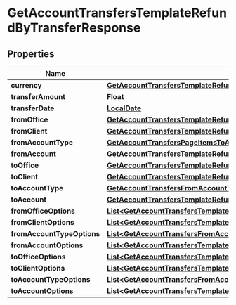 # GetAccountTransfersTemplateRefundByTransferResponse

## Properties
Name | Type | Description | Notes
------------ | ------------- | ------------- | -------------
**currency** | [**GetAccountTransfersTemplateRefundByTransferCurrency**](GetAccountTransfersTemplateRefundByTransferCurrency.md) |  |  [optional]
**transferAmount** | **Float** |  |  [optional]
**transferDate** | [**LocalDate**](LocalDate.md) |  |  [optional]
**fromOffice** | [**GetAccountTransfersTemplateRefundByTransferFromOffice**](GetAccountTransfersTemplateRefundByTransferFromOffice.md) |  |  [optional]
**fromClient** | [**GetAccountTransfersTemplateRefundByTransferFromClient**](GetAccountTransfersTemplateRefundByTransferFromClient.md) |  |  [optional]
**fromAccountType** | [**GetAccountTransfersPageItemsToAccountType**](GetAccountTransfersPageItemsToAccountType.md) |  |  [optional]
**fromAccount** | [**GetAccountTransfersTemplateRefundByTransferFromAccount**](GetAccountTransfersTemplateRefundByTransferFromAccount.md) |  |  [optional]
**toOffice** | [**GetAccountTransfersTemplateRefundByTransferFromOffice**](GetAccountTransfersTemplateRefundByTransferFromOffice.md) |  |  [optional]
**toClient** | [**GetAccountTransfersTemplateRefundByTransferToClient**](GetAccountTransfersTemplateRefundByTransferToClient.md) |  |  [optional]
**toAccountType** | [**GetAccountTransfersFromAccountType**](GetAccountTransfersFromAccountType.md) |  |  [optional]
**toAccount** | [**GetAccountTransfersTemplateRefundByTransferToAccount**](GetAccountTransfersTemplateRefundByTransferToAccount.md) |  |  [optional]
**fromOfficeOptions** | [**List&lt;GetAccountTransfersTemplateRefundByTransferFromOfficeOptions&gt;**](GetAccountTransfersTemplateRefundByTransferFromOfficeOptions.md) |  |  [optional]
**fromClientOptions** | [**List&lt;GetAccountTransfersTemplateRefundByTransferFromClientOptions&gt;**](GetAccountTransfersTemplateRefundByTransferFromClientOptions.md) |  |  [optional]
**fromAccountTypeOptions** | [**List&lt;GetAccountTransfersFromAccountType&gt;**](GetAccountTransfersFromAccountType.md) |  |  [optional]
**fromAccountOptions** | [**List&lt;GetAccountTransfersTemplateRefundByTransferFromAccountOptions&gt;**](GetAccountTransfersTemplateRefundByTransferFromAccountOptions.md) |  |  [optional]
**toOfficeOptions** | [**List&lt;GetAccountTransfersTemplateRefundByTransferFromOfficeOptions&gt;**](GetAccountTransfersTemplateRefundByTransferFromOfficeOptions.md) |  |  [optional]
**toClientOptions** | [**List&lt;GetAccountTransfersTemplateRefundByTransferFromClientOptions&gt;**](GetAccountTransfersTemplateRefundByTransferFromClientOptions.md) |  |  [optional]
**toAccountTypeOptions** | [**List&lt;GetAccountTransfersFromAccountType&gt;**](GetAccountTransfersFromAccountType.md) |  |  [optional]
**toAccountOptions** | [**List&lt;GetAccountTransfersTemplateRefundByTransferToAccount&gt;**](GetAccountTransfersTemplateRefundByTransferToAccount.md) |  |  [optional]
